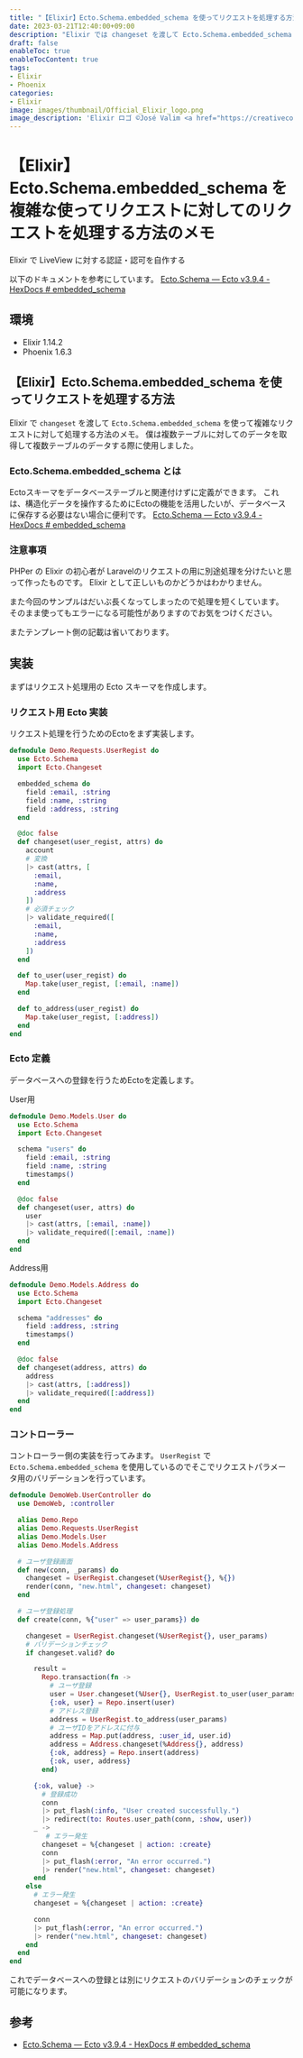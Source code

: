 ```yaml
---
title: "【Elixir】Ecto.Schema.embedded_schema を使ってリクエストを処理する方法"
date: 2023-03-21T12:40:00+09:00
description: "Elixir では changeset を渡して Ecto.Schema.embedded_schema を使って複雑なリクエストに対して処理する方法のメモ"
draft: false
enableToc: true
enableTocContent: true
tags: 
- Elixir
- Phoenix
categories: 
- Elixir
image: images/thumbnail/Official_Elixir_logo.png
image_description: 'Elixir ロゴ ©José Valim <a href="https://creativecommons.org/licenses/by-sa/4.0" target="_blank" rel="nofollow noopener">CC 表示-継承 4.0</a>'
---
```


# 【Elixir】Ecto.Schema.embedded_schema を複雑な使ってリクエストに対してのリクエストを処理する方法のメモ
Elixir で LiveView に対する認証・認可を自作する

以下のドキュメントを参考にしています。
<a href="https://hexdocs.pm/ecto/3.9.4/Ecto.Schema.html#t:embedded_schema/0" target="_blank" rel="nofollow noopener">Ecto.Schema — Ecto v3.9.4 - HexDocs # embedded_schema</a>

## 環境
* Elixir 1.14.2
* Phoenix 1.6.3

## 【Elixir】Ecto.Schema.embedded_schema を使ってリクエストを処理する方法
Elixir で `changeset` を渡して `Ecto.Schema.embedded_schema` を使って複雑なリクエストに対して処理する方法のメモ。
僕は複数テーブルに対してのデータを取得して複数テーブルのデータする際に使用しました。

### Ecto.Schema.embedded_schema とは
Ectoスキーマをデータベーステーブルと関連付けずに定義ができます。
これは、構造化データを操作するためにEctoの機能を活用したいが、データベースに保存する必要はない場合に便利です。
<a href="https://hexdocs.pm/ecto/3.9.4/Ecto.Schema.html#t:embedded_schema/0" target="_blank" rel="nofollow noopener">Ecto.Schema — Ecto v3.9.4 - HexDocs # embedded_schema</a>


### 注意事項
PHPer の Elixir の初心者が Laravelのリクエストの用に別途処理を分けたいと思って作ったものです。
Elixir として正しいものかどうかはわかりません。

また今回のサンプルはだいぶ長くなってしまったので処理を短くしています。
そのまま使ってもエラーになる可能性がありますのでお気をつけください。

またテンプレート側の記載は省いております。

## 実装
まずはリクエスト処理用の Ecto スキーマを作成します。

### リクエスト用 Ecto 実装
リクエスト処理を行うためのEctoをまず実装します。
```src/lib/demo/requests/user_regist.ex
defmodule Demo.Requests.UserRegist do
  use Ecto.Schema
  import Ecto.Changeset

  embedded_schema do
    field :email, :string
    field :name, :string
    field :address, :string
  end

  @doc false
  def changeset(user_regist, attrs) do
    account
    # 変換
    |> cast(attrs, [
      :email,
      :name,
      :address
    ])
    # 必須チェック
    |> validate_required([
      :email,
      :name,
      :address
    ])
  end

  def to_user(user_regist) do
    Map.take(user_regist, [:email, :name])
  end

  def to_address(user_regist) do
    Map.take(user_regist, [:address])
  end
end

```

### Ecto 定義
データベースへの登録を行うためEctoを定義します。

User用
```lib/demo/models/user.ex
defmodule Demo.Models.User do
  use Ecto.Schema
  import Ecto.Changeset

  schema "users" do
    field :email, :string
    field :name, :string
    timestamps()
  end

  @doc false
  def changeset(user, attrs) do
    user
    |> cast(attrs, [:email, :name])
    |> validate_required([:email, :name])
  end
end
```

Address用
```lib/demo/models/address.ex
defmodule Demo.Models.Address do
  use Ecto.Schema
  import Ecto.Changeset

  schema "addresses" do
    field :address, :string
    timestamps()
  end

  @doc false
  def changeset(address, attrs) do
    address
    |> cast(attrs, [:address])
    |> validate_required([:address])
  end
end
```

### コントローラー
コントローラー側の実装を行ってみます。
`UserRegist` で `Ecto.Schema.embedded_schema` を使用しているのでそこでリクエストパラメータ用のバリデーションを行っています。

```src/lib/demo_web/controllers/user_controller.ex
defmodule DemoWeb.UserController do
  use DemoWeb, :controller

  alias Demo.Repo
  alias Demo.Requests.UserRegist
  alias Demo.Models.User
  alias Demo.Models.Address

  # ユーザ登録画面
  def new(conn, _params) do
    changeset = UserRegist.changeset(%UserRegist{}, %{})
    render(conn, "new.html", changeset: changeset)
  end

  # ユーザ登録処理
  def create(conn, %{"user" => user_params}) do

    changeset = UserRegist.changeset(%UserRegist{}, user_params)
    # バリデーションチェック
    if changeset.valid? do

      result =
        Repo.transaction(fn ->
          # ユーザ登録
          user = User.changeset(%User{}, UserRegist.to_user(user_params))
          {:ok, user} = Repo.insert(user)
          # アドレス登録
          address = UserRegist.to_address(user_params)
          # ユーザIDをアドレスに付与
          address = Map.put(address, :user_id, user.id)
          address = Address.changeset(%Address{}, address)
          {:ok, address} = Repo.insert(address)
          {:ok, user, address}
        end)

      {:ok, value} ->
        # 登録成功
        conn
        |> put_flash(:info, "User created successfully.")
        |> redirect(to: Routes.user_path(conn, :show, user))
      _ ->
         # エラー発生
        changeset = %{changeset | action: :create}
        conn
        |> put_flash(:error, "An error occurred.")
        |> render("new.html", changeset: changeset)
      end
    else
      # エラー発生
      changeset = %{changeset | action: :create}

      conn
      |> put_flash(:error, "An error occurred.")
      |> render("new.html", changeset: changeset)
    end
  end
end

```

これでデータベースへの登録とは別にリクエストのバリデーションのチェックが可能になります。

## 参考
* <a href="https://hexdocs.pm/ecto/3.9.4/Ecto.Schema.html#t:embedded_schema/0" target="_blank" rel="nofollow noopener">Ecto.Schema — Ecto v3.9.4 - HexDocs # embedded_schema</a>
